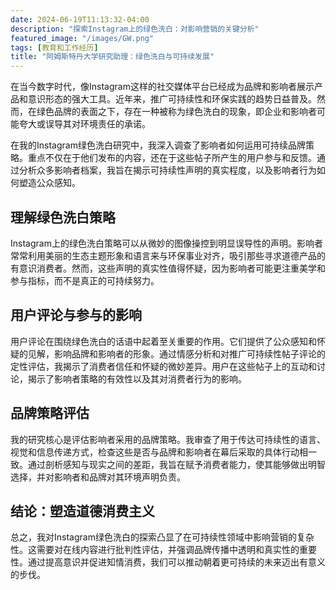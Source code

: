 ```yaml
---
date: 2024-06-19T11:13:32-04:00
description: "探索Instagram上的绿色洗白：对影响营销的关键分析"
featured_image: "/images/GW.png"
tags: [教育和工作经历]
title: "阿姆斯特丹大学研究助理：绿色洗白与可持续发展"
---
```

在当今数字时代，像Instagram这样的社交媒体平台已经成为品牌和影响者展示产品和意识形态的强大工具。近年来，推广可持续性和环保实践的趋势日益普及。然而，在绿色品牌的表面之下，存在一种被称为绿色洗白的现象，即企业和影响者可能夸大或误导其对环境责任的承诺。
<!--more-->
在我的Instagram绿色洗白研究中，我深入调查了影响者如何运用可持续品牌策略。重点不仅在于他们发布的内容，还在于这些帖子所产生的用户参与和反馈。通过分析众多影响者档案，我旨在揭示可持续性声明的真实程度，以及影响者行为如何塑造公众感知。

## 理解绿色洗白策略
Instagram上的绿色洗白策略可以从微妙的图像操控到明显误导性的声明。影响者常常利用美丽的生态主题形象和语言来与环保事业对齐，吸引那些寻求道德产品的有意识消费者。然而，这些声明的真实性值得怀疑，因为影响者可能更注重美学和参与指标，而不是真正的可持续努力。

## 用户评论与参与的影响
用户评论在围绕绿色洗白的话语中起着至关重要的作用。它们提供了公众感知和怀疑的见解，影响品牌和影响者的形象。通过情感分析和对推广可持续性帖子评论的定性评估，我揭示了消费者信任和怀疑的微妙差异。用户在这些帖子上的互动和讨论，揭示了影响者策略的有效性以及其对消费者行为的影响。

## 品牌策略评估
我的研究核心是评估影响者采用的品牌策略。我审查了用于传达可持续性的语言、视觉和信息传递方式，检查这些是否与品牌和影响者在幕后采取的具体行动相一致。通过剖析感知与现实之间的差距，我旨在赋予消费者能力，使其能够做出明智选择，并对影响者和品牌对其环境声明负责。

## 结论：塑造道德消费主义
总之，我对Instagram绿色洗白的探索凸显了在可持续性领域中影响营销的复杂性。这需要对在线内容进行批判性评估，并强调品牌传播中透明和真实性的重要性。通过提高意识并促进知情消费，我们可以推动朝着更可持续的未来迈出有意义的步伐。

